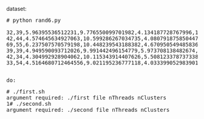 dataset:
<pre>
# python rand6.py

32,39,5.96395536512231,9.776550099701982,4.134187728767996,10.348981472250907,5.627443643984207,10.358415172182395
42,44,4.574645634927063,10.599286267034735,4.080791875850447,10.678022246117825,5.878670266486108,8.348053472232975
69,55,6.237507570579198,10.448239543188382,4.670950549485836,10.204487684332934,4.890209944382741,11.351854855253112
39,39,4.949590093712026,9.991442496154779,5.973708138482674,8.48818171087171,3.3600402412275,10.159131948235126
42,34,4.304992928904062,10.115343914407626,5.508123378737338,10.375499004011797,5.34965151631563,10.46698964646403
33,54,4.5164680712464556,9.021195236777118,4.033399052983901,8.389769079073899,5.4336271504123745,9.729967296205075
<pre>

do:
<pre>
# ./first.sh
argument required: ./first file nThreads nClusters
1# ./second.sh
argument required: ./second file nThreads nClusters
</pre>
